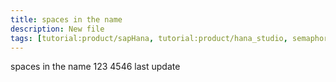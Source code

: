 ```yaml
---
title: spaces in the name
description: New file
tags: [tutorial:product/sapHana, tutorial:product/hana_studio, semaphore_rejected:5, redirect:source/dotnet-iis-server]
---
```


spaces in the name
123
4546
last update
